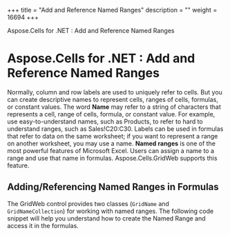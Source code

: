 +++
title = "Add and Reference Named Ranges" 
description = "" 
weight = 16694 
+++

Aspose.Cells for .NET : Add and Reference Named Ranges  

# Aspose.Cells for .NET : Add and Reference Named Ranges


Normally, column and row labels are used to uniquely refer to cells. But you can create descriptive names to represent cells, ranges of cells, formulas, or constant values. The word **Name** may refer to a string of characters that represents a cell, range of cells, formula, or constant value. For example, use easy-to-understand names, such as Products, to refer to hard to understand ranges, such as Sales!C20:C30. Labels can be used in formulas that refer to data on the same worksheet; if you want to represent a range on another worksheet, you may use a name. **Named ranges** is one of the most powerful features of Microsoft Excel. Users can assign a name to a range and use that name in formulas. Aspose.Cells.GridWeb supports this feature.

## Adding/Referencing Named Ranges in Formulas

The GridWeb control provides two classes (`GridName` and `GridNameCollection`) for working with named ranges. The following code snippet will help you understand how to create the Named Range and access it in the formulas.

